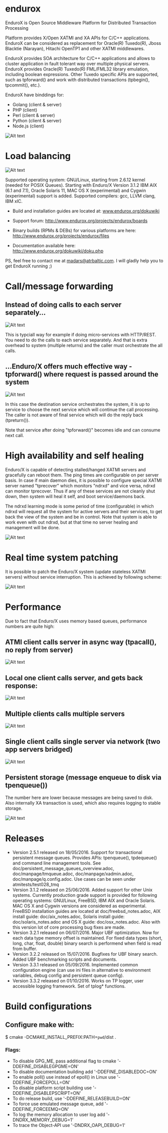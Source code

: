 # endurox
EnduroX is Open Source Middleware Platform for Distributed Transaction Processing

Platform provides X/Open XATMI and XA APIs for C/C++ applications. EnduroX can be considered as replacement for Oracle(R) Tuxedo(R), Jboss Blacktie (Narayan), Hitachi OpenTP1 and other XATMI middlewares.

EnduroX provides SOA architecture for C/C++ applications and allows to cluster application in fault tolerant way over multiple physical servers. EnduroX provides Oracle(R) Tuxedo(R) FML/FML32 library emulation, including boolean expressions. Other Tuxedo specific APIs are supported, such as tpforward() and work with distributed transactions (tpbegin(), tpcommit(), etc.).

EnduroX have binddings for:
- Golang (client & server)
- PHP (client)
- Perl (client & server)
- Python (client & server)
- Node.js (client)

![Alt text](doc/Endurox-product.jpg?raw=true "Enduro/x overview")

# Load balancing

![Alt text](doc/endurox-load-balance.jpg?raw=true "Enduro/x service load balancer")

Supported operating system: GNU/Linux, starting from 2.6.12 kernel (needed for POSIX Queues). Starting with Enduro/X Version 3.1.2 IBM AIX (6.1 and 7.1), Oracle Solaris 11, MAC OS X (experimental) and Cygwin (experimental) support is added. Supported compilers: gcc, LLVM clang, IBM xlC.

- Build and installation guides are located at: www.endurox.org/dokuwiki
 
- Support forum: http://www.endurox.org/projects/endurox/boards

- Binary builds (RPMs & DEBs) for various platforms are here: http://www.endurox.org/projects/endurox/files

- Documentation available here: http://www.endurox.org/dokuwiki/doku.php

PS, feel free to contact me at madars@atrbaltic.com. I will gladly help you to get EnduroX running ;)

# Call/message forwarding

## Instead of doing calls to each server separately...

![Alt text](doc/exforward_tpcall.png?raw=true "Classical service orchestration")

This is typciall way for example if doing micro-services with HTTP/REST. You need to do the calls to each service separately. And that is extra overhead to system (multiple returns) and the caller must orchestrate the all calls.

## ...Enduro/X offers much effective way - tpforward() where request is passed around the system

![Alt text](doc/exforward_forward.png?raw=true "Enhanced service orchestration by forwarding the call")

In this case the destination service orchestrates the system, it is up to service to choose the next service which will continue the call processing. The caller is not aware of final service which will do the reply back (tpreturn()).

Note that service after doing "tpforward()" becomes idle and can consume next call.

# High availability and self healing

Enduro/X is capable of detecting stalled/hanged XATMI servers and gracefully can reboot them. The ping times are configurable on per server basis. In case if main daemon dies, it is possible to configure special XATMI server named "tprecover" which monitors "ndrxd" and vice versa, ndrxd can monitor tprecover. Thus if any of these services are not cleanly shut down, then system will heal it self, and boot service/daemons back.

The ndrxd learning mode is some period of time (configurable) in which ndrxd will request all the system for active servers and their services, to get back the view of the system and be in control. Note that system is able to work even with out ndrxd, but at that time no server healing and management will be done.

![Alt text](doc/server_monitoring_and_recovery.png?raw=true "Enduro/X high availability facility")

# Real time system patching

It is possible to patch the Enduro/X system (update stateless XATMI servers) without service interruption. This is achieved by following scheme:

![Alt text](doc/rt-patching.png?raw=true "Enduro/X real time patching")

# Performance

Due to fact that Enduro/X uses memory based queues, performance numbers are quite high:

## ATMI client calls server in async way (tpacall(), no reply from server)

![Alt text](doc/benchmark/04_tpacall.png?raw=true "Local tpcall() performance")


## Local one client calls server, and gets back response:

![Alt text](doc/benchmark/01_tpcall.png?raw=true "Local tpcall() performance")

## Multiple clients calls multiple servers

![Alt text](doc/benchmark/03_tpcall_threads.png?raw=true "Multiprocessing tpcall() performance")

## Single client calls single server via network (two app servers bridged)

![Alt text](doc/benchmark/02_tpcall_network.png?raw=true "Network tpcall() performance")

## Persistent storage (message enqueue to disk via tpenqueue())
The number here are lower because messages are being saved to disk. Also internally XA transaction is used, which also requires logging to stable storage.

![Alt text](doc/benchmark/05_persistent_storage.png?raw=true "Network tpenqueue() performance")



# Releases

- Version 2.5.1 released on 18/05/2016. Support for transactional persistent message queues. Provides APIs: tpenqueue(), tpdequeue() and command line management tools. See doc/persistent_message_queues_overview.adoc, doc/manpage/tmqueue.adoc, doc/manpage/xadmin.adoc, doc/manpage/q.config.adoc. Use cases can be seen under atmitests/test028_tmq
- Version 3.1.2 released on 25/06/2016. Added support for other Unix systems. Currently production grade support is provided for following operating systems: GNU/Linux, FreeBSD, IBM AIX and Oracle Solaris. MAC OS X and Cygwin versions are considered as experimental. FreeBSD installation guides are located at doc/freebsd_notes.adoc, AIX install guide: doc/aix_notes.adoc, Solaris install guide: doc/solaris_notes.adoc and OS X guide: doc/osx_notes.adoc. Also with this version lot of core processing bug fixes are made.
- Version 3.2.1 released on 06/07/2016. Major UBF optimization. Now for each data type memory offset is maintained. For fixed data types (short, long, char, float, double) binary search is performend when field is read from buffer.
- Version 3.2.2 released on 15/07/2016. Bugfixes for UBF binary search. Added UBF benchmarking scripts and documents.
- Version 3.3.1 released on 05/09/2016. Implemented common configuration engine (can use ini files in alternative to environment variables, debug config and persistent queue config).
- Version 3.3.2 released on 01/10/2016. Works on TP logger, user accessible logging framework. Set of tplog\* functions.

# Build configurations

## Configure make with: 

$ cmake -DCMAKE_INSTALL_PREFIX:PATH=`pwd`/dist .

### Flags:

- To disable GPG_ME, pass additional flag to cmake '-DDEFINE_DISABLEGPGME=ON'
- To disable documentation building add '-DDEFINE_DISABLEDOC=ON'
- To enable poll() use instead of epoll() in Linux use '-DDEFINE_FORCEPOLL=ON'
- To disable platform script building use '-DDEFINE_DISABLEPSCRIPT=ON'
- To do release build, use '-DDEFINE_RELEASEBUILD=ON'
- To force use emulated message queue, add '-DDEFINE_FORCEEMQ=ON'
- To log the memory allocation to user log add '-DNDRX_MEMORY_DEBUG=1' 
- To trace the Object-API use '-DNDRX_OAPI_DEBUG=1' 


